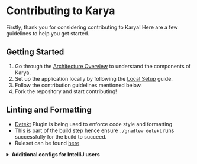 # Contributing to Karya

Firstly, thank you for considering contributing to Karya! Here are a few guidelines to help you get started.

## Getting Started

1. Go through the [Architecture Overview](../docs/documentation/OVERVIEW.md) to understand the components of Karya.
2. Set up the application locally by following the [Local Setup](../docs/documentation/LOCAL_SETUP.md) guide.
3. Follow the contribution guidelines mentioned below.
4. Fork the repository and start contributing!

## Linting and Formatting

- [Detekt](https://detekt.dev/) Plugin is being used to enforce code style and formatting
- This is part of the build step hence ensure `./gradlew detekt` runs successfully for the build to succeed.
- Ruleset can be found [here](../configs/detekt.yml)

<details>
<summary><strong>Additional configs for IntelliJ users</strong></summary>

### Set the indentation to space : 2

![indentation_settings](../docs/media/intellij_indentation.png)

### While running the Intellij Formatter, check the below options

![format_settings](../docs/media/intellij_format.png)

</details>
